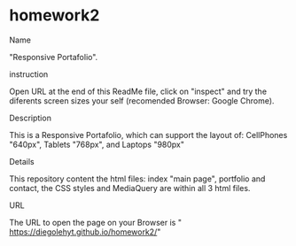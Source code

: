 # homework2
Name

"Responsive Portafolio".

instruction

Open URL at the end of this ReadMe file, click on "inspect" and try the diferents screen sizes your self (recomended Browser: Google Chrome).

Description

This is a Responsive Portafolio, which can support the layout of: CellPhones "640px", Tablets "768px", and Laptops "980px"


Details

This repository content the html files: index "main page", portfolio and contact, the CSS styles and MediaQuery are within all 3 html files.


URL 

The URL to open the page on your Browser is " https://diegolehyt.github.io/homework2/"